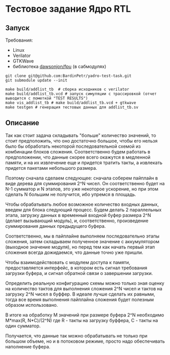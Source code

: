 # Тестовое задание Ядро RTL

## Запуск

Требования:

- Linux
- Verilator
- GTKWave
- библиотека [dawsonjon/fpu](https://github.com/dawsonjon/fpu) (в сабмодулях)

```shell
git clone git@github.com:BardinPetr/yadro-test-task.git
git submodule update --init

make build/addlist_tb  # сборка исходников с verilator
make build/addlist_tb.vcd # запуск симуляции с трассировкой (отчет выводится с пометкой "TEST RESULTS")
make vis_addlist_tb # make build/addlist_tb.vcd + gtkwave
make testgen # генерация тестовых данных для addlist_tb.sv
```

## Описание

Так как стоит задача складывать "больше" количество значений, то стоит предположить, что оно достаточно большое, чтобы его нельзя было бы обработать некоторой последовательной схемой из комбинации блоков сложения. Соответственно будем работать в предположении, что данные скорее всего окажутся в медленной памяти, и на их извлечение еще и придется тратить такты, а извлекать придется пакетами небольшого размера.

Поэтому сначала сделаем следующее: сначала соберем пайплайн в виде дерева для суммирования 2^N чисел. Он соответственно будет на N-1 сумматор и N этапов, это уже некоторое ускорение, но при этом сделать N большим не получится, ибо упремся в площадь.

Чтобы обрабатывать любое возможное количество входных данных, введем для блока следующий процесс. Будем делать 2 параллельных этапа, загрузку данных в временный входной буфер размера 2^N (делает вызывающий модуль), и, соответственно, произведение суммирования данных предыдущего буфера.

Соответственно, мы в пайплайне выполняем последовательно этапы сложения, затем складываем полученное значение с аккумулятором (выходное значение модуля), но перед тем как начать первый этап сложения всегда дожидаемся, что данные точно уже пришли.

Чтобы взаимодействовать с модулем доступа к памяти, предоставляется интерфейс, в котором есть сигнал требования загрузки буфера, и сигнал обратной связи о завершении загрузки.

Определить реальную конфигурацию схемы можно только зная оценку на количество тактов для выполнения сложения 2^N чисел и тактов на загрузку 2^N чисел в буффер. В идеале лучше сделать их равными, тогда все время выполнения пайплайна сложения будет полезным образом использовано.

В итоге на обработку M значений при размере буфера 2^N необходимо M\*max(R, N\*C)/(2^N) где R - такты на загрузку буффера, С - такты на один сумматор.

Получается, что данные так можно обрабатывать не только при большом объеме, но и в потоковом режиме, просто надо обеспечивать наполнение буфера.
